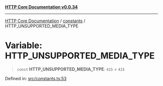 [**HTTP Core Documentation v0.0.34**](../../README.md)

***

[HTTP Core Documentation](../../modules.md) / [constants](../README.md) / HTTP\_UNSUPPORTED\_MEDIA\_TYPE

# Variable: HTTP\_UNSUPPORTED\_MEDIA\_TYPE

> `const` **HTTP\_UNSUPPORTED\_MEDIA\_TYPE**: `415` = `415`

Defined in: [src/constants.ts:53](https://github.com/stonemjs/http-core/blob/424f80742be298e137f118c0e2e80266a8a78f3c/src/constants.ts#L53)
